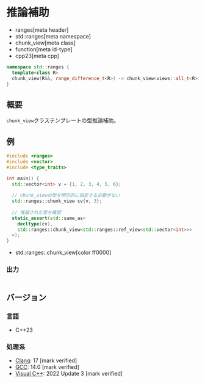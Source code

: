 # 推論補助
* ranges[meta header]
* std::ranges[meta namespace]
* chunk_view[meta class]
* function[meta id-type]
* cpp23[meta cpp]

```cpp
namespace std::ranges {
  template<class R>
  chunk_view(R&&, range_difference_t<R>) -> chunk_view<views::all_t<R>>;
}
```

## 概要
`chunk_view`クラステンプレートの型推論補助。

## 例
```cpp example
#include <ranges>
#include <vector>
#include <type_traits>

int main() {
  std::vector<int> v = {1, 2, 3, 4, 5, 6};
  
  // chunk_viewの型を明示的に指定する必要がない
  std::ranges::chunk_view cv{v, 3};
  
  // 推論された型を確認
  static_assert(std::same_as<
    decltype(cv),
    std::ranges::chunk_view<std::ranges::ref_view<std::vector<int>>>
  >);
}
```
* std::ranges::chunk_view[color ff0000]

### 出力
```
```

## バージョン
### 言語
- C++23

### 処理系
- [Clang](/implementation.md#clang): 17 [mark verified]
- [GCC](/implementation.md#gcc): 14.0 [mark verified]
- [Visual C++](/implementation.md#visual_cpp): 2022 Update 3 [mark verified]

